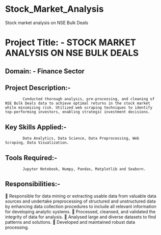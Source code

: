 # Stock_Market_Analysis
Stock market analysis on NSE Bulk Deals
# Project Title: - STOCK MARKET ANALYSIS ON NSE BULK DEALS
## Domain: - Finance Sector
## Project Description:- 
	        Conducted thorough analysis, pre-processing, and cleaning of NSE Bulk Deals data to achieve optimal returns in the stock market while minimizing risk. Utilized web scraping techniques to identify top-performing investors, enabling strategic investment decisions.
## Key Skills Applied:-
	        Data Analytics, Data Science, Data Preprocessing, Web Scraping, Data Visualization.
## Tools Required:-
	        Jupyter Notebook, Numpy, Pandas, Matplotlib and Seaborn.
## Responsibilities:-
	Responsible for data mining or extracting usable data from valuable data sources and undertake preprocessing of structured and unstructured data by enhancing data collection procedures to include all relevant information for developing analytic systems.
	 Processed, cleansed, and validated the integrity of data for analysis.
	Analysed large and diverse datasets to find patterns and solutions.
	Developed and maintained robust data processing.


